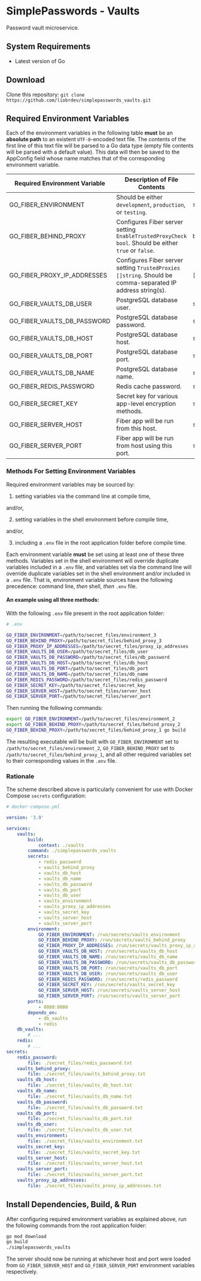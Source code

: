 # SimplePasswords - Vaults

Password vault microservice.

## System Requirements
- Latest version of Go

## Download

Clone this repository: `git clone https://github.com/liobrdev/simplepasswords_vaults.git`

## Required Environment Variables

Each of the environment variables in the following table **must** be an **absolute path** to an existent `UTF-8`-encoded text file. The contents of the first line of this text file will be parsed to a Go data type (empty file contents will be parsed with a default value). This data will then be saved to the AppConfig field whose name matches that of the corresponding environment variable.

| **Required Environment Variable** | **Description of File Contents** | **Data Type** | **Default Value** |
|-----------------------------------|----------------------------------|---------------|-------------------|
| GO_FIBER_ENVIRONMENT | Should be either `development`, `production`, or `testing`. | `string` | `"development"` |
| GO_FIBER_BEHIND_PROXY | Configures Fiber server setting `EnableTrustedProxyCheck bool`. Should be either `true` or `false`. | `bool` | `false` |
| GO_FIBER_PROXY_IP_ADDRESSES | Configures Fiber server setting `TrustedProxies []string`. Should be comma-separated IP address string(s). | `[]string` | `[]string{""}` |
| GO_FIBER_VAULTS_DB_USER | PostgreSQL database user. | `string` | `""` |
| GO_FIBER_VAULTS_DB_PASSWORD | PostgreSQL database password. | `string` | `""` |
| GO_FIBER_VAULTS_DB_HOST | PostgreSQL database host. | `string` | `""` |
| GO_FIBER_VAULTS_DB_PORT | PostgreSQL database port. | `string` | `""` |
| GO_FIBER_VAULTS_DB_NAME | PostgreSQL database name. | `string` | `""` |
| GO_FIBER_REDIS_PASSWORD | Redis cache password. | `string` | `""` |
| GO_FIBER_SECRET_KEY | Secret key for various app-level encryption methods. | `string` | `""` |
| GO_FIBER_SERVER_HOST | Fiber app will be run from this host. | `string` | `"localhost"` |
| GO_FIBER_SERVER_PORT | Fiber app will be run from host using this port. | `string` | `"8080"` |

### Methods For Setting Environment Variables

Required environment variables may be sourced by:

1. setting variables via the command line at compile time,

and/or,

2. setting variables in the shell environment before compile time,

and/or,

3. including a `.env` file in the root application folder before compile time.

Each environment variable **must** be set using at least one of these three methods. Variables set in the shell environment will override duplicate variables included in a `.env` file, and variables set via the command line will override duplicate variables set in the shell environment and/or included in a `.env` file. That is, environment variable sources have the following precedence: command line, *then* shell, *then* `.env` file.

#### An example using all three methods:

With the following `.env` file present in the root application folder:

```bash
# .env

GO_FIBER_ENVIRONMENT=/path/to/secret_files/environment_3
GO_FIBER_BEHIND_PROXY=/path/to/secret_files/behind_proxy_3
GO_FIBER_PROXY_IP_ADDRESSES=/path/to/secret_files/proxy_ip_addresses
GO_FIBER_VAULTS_DB_USER=/path/to/secret_files/db_user
GO_FIBER_VAULTS_DB_PASSWORD=/path/to/secret_files/db_password
GO_FIBER_VAULTS_DB_HOST=/path/to/secret_files/db_host
GO_FIBER_VAULTS_DB_PORT=/path/to/secret_files/db_port
GO_FIBER_VAULTS_DB_NAME=/path/to/secret_files/db_name
GO_FIBER_REDIS_PASSWORD=/path/to/secret_files/redis_password
GO_FIBER_SECRET_KEY=/path/to/secret_files/secret_key
GO_FIBER_SERVER_HOST=/path/to/secret_files/server_host
GO_FIBER_SERVER_PORT=/path/to/secret_files/server_port
```

Then running the following commands:

```bash
export GO_FIBER_ENVIRONMENT=/path/to/secret_files/environment_2
export GO_FIBER_BEHIND_PROXY=/path/to/secret_files/behind_proxy_2
GO_FIBER_BEHIND_PROXY=/path/to/secret_files/behind_proxy_1 go build
```

The resulting executable will be built with `GO_FIBER_ENVIRONMENT` set to `/path/to/secret_files/environment_2`, `GO_FIBER_BEHIND_PROXY` set to `/path/to/secret_files/behind_proxy_1`, and all other required variables set to their corresponding values in the `.env` file.

### Rationale

The scheme described above is particularly convenient for use with Docker Compose `secrets` configuration:

```yaml
# docker-compose.yml

version: '3.9'

services:
    vaults:
        build:
            context: ./vaults
        command: ./simplepasswords_vaults
        secrets:
            - redis_password
            - vaults_behind_proxy
            - vaults_db_host
            - vaults_db_name
            - vaults_db_password
            - vaults_db_port
            - vaults_db_user
            - vaults_environment
            - vaults_proxy_ip_addresses
            - vaults_secret_key
            - vaults_server_host
            - vaults_server_port
        environment:
            GO_FIBER_ENVIRONMENT: /run/secrets/vaults_environment
            GO_FIBER_BEHIND_PROXY: /run/secrets/vaults_behind_proxy
            GO_FIBER_PROXY_IP_ADDRESSES: /run/secrets/vaults_proxy_ip_addresses
            GO_FIBER_VAULTS_DB_HOST: /run/secrets/vaults_db_host
            GO_FIBER_VAULTS_DB_NAME: /run/secrets/vaults_db_name
            GO_FIBER_VAULTS_DB_PASSWORD: /run/secrets/vaults_db_password
            GO_FIBER_VAULTS_DB_PORT: /run/secrets/vaults_db_port
            GO_FIBER_VAULTS_DB_USER: /run/secrets/vaults_db_user
            GO_FIBER_REDIS_PASSWORD: /run/secrets/redis_password
            GO_FIBER_SECRET_KEY: /run/secrets/vaults_secret_key
            GO_FIBER_SERVER_HOST: /run/secrets/vaults_server_host
            GO_FIBER_SERVER_PORT: /run/secrets/vaults_server_port
        ports:
            - 8080:8080
        depends_on:
            - db_vaults
            - redis
    db_vaults:
        # ...
    redis:
        # ...
secrets:
    redis_password:
        file: ./secret_files/redis_password.txt
    vaults_behind_proxy:
        file: ./secret_files/vaults_behind_proxy.txt
    vaults_db_host:
        file: ./secret_files/vaults_db_host.txt
    vaults_db_name:
        file: ./secret_files/vaults_db_name.txt
    vaults_db_password:
        file: ./secret_files/vaults_db_password.txt
    vaults_db_port:
        file: ./secret_files/vaults_db_port.txt
    vaults_db_user:
        file: ./secret_files/vaults_db_user.txt
    vaults_environment:
        file: ./secret_files/vaults_environment.txt
    vaults_secret_key:
        file: ./secret_files/vaults_secret_key.txt
    vaults_server_host:
        file: ./secret_files/vaults_server_host.txt
    vaults_server_port:
        file: ./secret_files/vaults_server_port.txt
    vaults_proxy_ip_addresses:
        file: ./secret_files/vaults_proxy_ip_addresses.txt
```

## Install Dependencies, Build, & Run

After configuring required environment variables as explained above, run the following commands from the root application folder:

```bash
go mod download
go build
./simplepasswords_vaults
```

The server should now be running at whichever host and port were loaded from `GO_FIBER_SERVER_HOST` and `GO_FIBER_SERVER_PORT` environment variables respectively.
